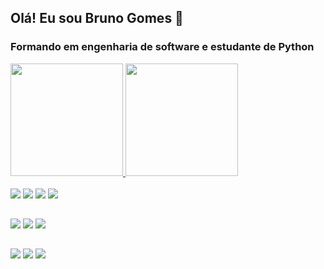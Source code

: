 ## Olá! Eu sou Bruno Gomes 👋

### Formando em engenharia de software e estudante de Python

<div>
  <a href="https://github.com/brunocmg">
  <img height="180em" src="https://github-readme-stats.vercel.app/api?username=brunocmg&show_icons=true&theme=dracula&include_all_commits=true&count_private=true"/>
  <img height="180em" src="https://github-readme-stats.vercel.app/api/top-langs/?username=brunocmg&layout=compact&langs_count=16&theme=dracula"/>
</div>


<div style="display: inline_block"><br>
  <a href="" target="_blank"><img src="https://img.shields.io/badge/Python-14354C?style=for-the-badge&logo=python&logoColor=white"></a>
  <a href="" target="_blank"><img src="https://img.shields.io/badge/HTML5-E34F26?style=for-the-badge&logo=html5&logoColor=white"></a>
  <a href="" target="_blank"><img src="https://img.shields.io/badge/CSS3-1572B6?style=for-the-badge&logo=css3&logoColor=white"></a>
  <a href="" target="_blank"><img src="https://img.shields.io/badge/JavaScript-F7DF1E?style=for-the-badge&logo=javascript&logoColor=black"></a>
  <!-- <a href="" target="_blank"><img src="https://img.shields.io/badge/Go-00ADD8?style=for-the-badge&logo=go&logoColor=white"></a> -->
</div>

##

<div>
  <a href="" target="_blank"><img src="https://img.shields.io/badge/MySQL-00000F?style=for-the-badge&logo=mysql&logoColor=white"></a>
  <a href="" target="_blank"><img src="https://img.shields.io/badge/Django-092E20?style=for-the-badge&logo=django&logoColor=white"></a>
  <a href="" target="_blank"><img src="https://img.shields.io/badge/Bootstrap-563D7C?style=for-the-badge&logo=bootstrap&logoColor=white"></a>
</div>

##
    
<div>
  <a href="mailto:brunocmg2006@gmail.com" target="_blank"><img src="https://img.shields.io/badge/Gmail-D14836?style=for-the-badge&logo=gmail&logoColor=white"></a>
  <a href="https://www.linkedin.com/in/brunocmgomes/" target="_blank"><img src="https://img.shields.io/badge/-LinkedIn-%230077B5?style=for-the-badge&logo=linkedin&logoColor=white" target="_blank"></a>
  <a href="" target="_blank"><img src="https://img.shields.io/badge/website-000000?style=for-the-badge&logo=About.me&logoColor=white"></a>
</div>

##
